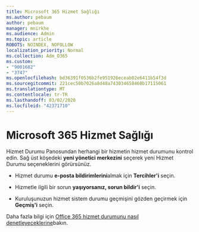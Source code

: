 ```yaml
---
title: Microsoft 365 Hizmet Sağlığı
ms.author: pebaum
author: pebaum
manager: mnirkhe
ms.audience: Admin
ms.topic: article
ROBOTS: NOINDEX, NOFOLLOW
localization_priority: Normal
ms.collection: Adm_O365
ms.custom:
- "9001682"
- "3747"
ms.openlocfilehash: bd36391f0536b2fe951926eceab02e6411b54f3d
ms.sourcegitcommit: 221cec50b7026a8d48a743034658460b17115061
ms.translationtype: MT
ms.contentlocale: tr-TR
ms.lasthandoff: 03/02/2020
ms.locfileid: "42371710"
---
```

# <a name="microsoft-365-service-health"></a>Microsoft 365 Hizmet Sağlığı


Hizmet Durumu Panosundan herhangi bir hizmetin hizmet durumunu kontrol edin. Sağ üst köşedeki **yeni yönetici merkezini** seçerek yeni Hizmet Durumu seçeneklerini görürsünüz.

- Hizmet durumu **e-posta bildirimlerini**almak için **Tercihler'i** seçin.

- Hizmetle ilgili bir sorun **yaşıyorsanız, sorun bildir'i** seçin.

- Kuruluşunuzun hizmet sistem durumu geçmişini gözden geçirmek için **Geçmiş'i** seçin. 

Daha fazla bilgi için [Office 365 hizmet durumunu nasıl denetleyeceklerine](https://docs.microsoft.com/en-us/office365/enterprise/view-service-health)bakın. 